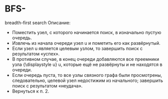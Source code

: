 # BFS-
breadth-first search
Описание:
- Поместить узел, с которого начинается поиск, в изначально пустую очередь.
- Извлечь из начала очереди узел u и пометить его как развёрнутый.
- Если узел u является целевым узлом, то завершить поиск с результатом «успех».
- В противном случае, в конец очереди добавляются все преемники узла {\displaystyle u} u, которые ещё не развёрнуты и не находятся в очереди.
- Если очередь пуста, то все узлы связного графа были просмотрены, следовательно, целевой узел недостижим из начального; завершить поиск с результатом «неудача».
- Вернуться к п. 2.
